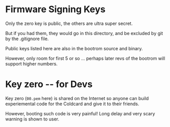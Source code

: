 # Firmware Signing Keys

Only the zero key is public, the others are ultra super secret.

But if you had them, they would go in this directory, and be excluded
by git by the .gitignore file.

Public keys listed here are also in the bootrom source and binary.

However, only room for first 5 or so ... perhaps later revs of the bootrom
will support higher numbers.

# Key zero -- for Devs

Key zero (`00.pem` here) is shared on the Internet so anyone can 
build experiemental code for the Coldcard and give it to their friends.

However, booting such code is very painful! Long delay and very scary
warning is shown to user.


